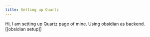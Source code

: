 ```yaml
---
title: Setting up Quartz
---
```


Hi, I am setting up Quartz page of mine. 
Using obsidian as backend. [[obsidian setup]]